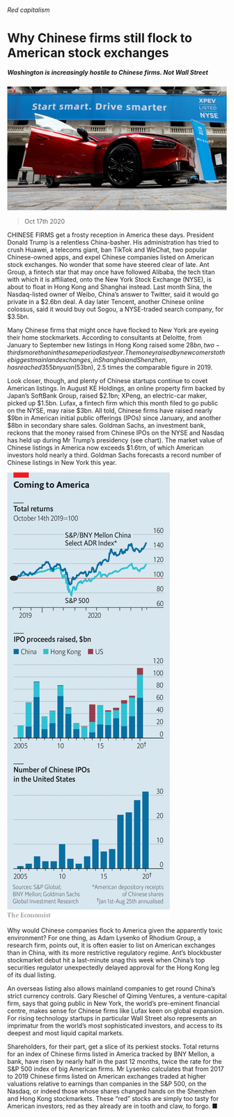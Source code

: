 ###### Red capitalism

# Why Chinese firms still flock to American stock exchanges 

##### Washington is increasingly hostile to Chinese firms. Not Wall Street 

![image](images/20201017_WBP504.jpg) 

> Oct 17th 2020 


CHINESE FIRMS get a frosty reception in America these days. President Donald Trump is a relentless China-basher. His administration has tried to crush Huawei, a telecoms giant, ban TikTok and WeChat, two popular Chinese-owned apps, and expel Chinese companies listed on American stock exchanges. No wonder that some have steered clear of late. Ant Group, a fintech star that may once have followed Alibaba, the tech titan with which it is affiliated, onto the New York Stock Exchange (NYSE), is about to float in Hong Kong and Shanghai instead. Last month Sina, the Nasdaq-listed owner of Weibo, China’s answer to Twitter, said it would go private in a $2.6bn deal. A day later Tencent, another Chinese online colossus, said it would buy out Sogou, a NYSE-traded search company, for $3.5bn.


Many Chinese firms that might once have flocked to New York are eyeing their home stockmarkets. According to consultants at Deloitte, from January to September new listings in Hong Kong raised some $28bn, two-thirds more than in the same period last year. The money raised by newcomers to the biggest mainland exchanges, in Shanghai and Shenzhen, has reached 355bn yuan ($53bn), 2.5 times the comparable figure in 2019.



Look closer, though, and plenty of Chinese startups continue to covet American listings. In August KE Holdings, an online property firm backed by Japan’s SoftBank Group, raised $2.1bn; XPeng, an electric-car maker, picked up $1.5bn. Lufax, a fintech firm which this month filed to go public on the NYSE, may raise $3bn. All told, Chinese firms have raised nearly $9bn in American initial public offerings (IPOs) since January, and another $8bn in secondary share sales. Goldman Sachs, an investment bank, reckons that the money raised from Chinese IPOs on the NYSE and Nasdaq has held up during Mr Trump’s presidency (see chart). The market value of Chinese listings in America now exceeds $1.6trn, of which American investors hold nearly a third. Goldman Sachs forecasts a record number of Chinese listings in New York this year.

![image](images/20201017_WBC124.png) 



Why would Chinese companies flock to America given the apparently toxic environment? For one thing, as Adam Lysenko of Rhodium Group, a research firm, points out, it is often easier to list on American exchanges than in China, with its more restrictive regulatory regime. Ant’s blockbuster stockmarket debut hit a last-minute snag this week when China’s top securities regulator unexpectedly delayed approval for the Hong Kong leg of its dual listing.


An overseas listing also allows mainland companies to get round China’s strict currency controls. Gary Rieschel of Qiming Ventures, a venture-capital firm, says that going public in New York, the world’s pre-eminent financial centre, makes sense for Chinese firms like Lufax keen on global expansion. For rising technology startups in particular Wall Street also represents an imprimatur from the world’s most sophisticated investors, and access to its deepest and most liquid capital markets.


Shareholders, for their part, get a slice of its perkiest stocks. Total returns for an index of Chinese firms listed in America tracked by BNY Mellon, a bank, have risen by nearly half in the past 12 months, twice the rate for the S&amp;P 500 index of big American firms. Mr Lysenko calculates that from 2017 to 2019 Chinese firms listed on American exchanges traded at higher valuations relative to earnings than companies in the S&amp;P 500, on the Nasdaq, or indeed those whose shares changed hands on the Shenzhen and Hong Kong stockmarkets. These “red” stocks are simply too tasty for American investors, red as they already are in tooth and claw, to forgo. ■

